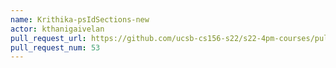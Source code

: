 ```yaml
---
name: Krithika-psIdSections-new
actor: kthanigaivelan
pull_request_url: https://github.com/ucsb-cs156-s22/s22-4pm-courses/pull/53
pull_request_num: 53
---
```

